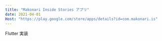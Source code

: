 ```yaml
---
title: "Makonari Inside Stories アプリ"
date: 2021-04-01
Host: "https://play.google.com/store/apps/details?id=com.makonari.is"
---
```


Flutter 実装
